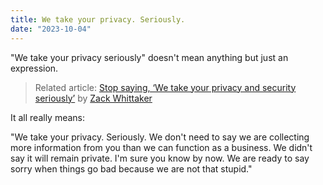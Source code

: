 ```yaml
---
title: We take your privacy. Seriously.
date: "2023-10-04"
---
```


"We take your privacy seriously" doesn't mean anything but just an expression.

> Related article: [Stop saying, ‘We take your privacy and security seriously’](https://techcrunch.com/2019/02/17/we-take-your-privacy-and-security-seriously) by [Zack Whittaker](https://twitter.com/zackwhittaker)

It all really means:

"We take your privacy. Seriously. We don't need to say we are collecting more information from you than we can function as a business. 
We didn't say it will remain private.
I'm sure you know by now. 
We are ready to say sorry when things go bad because we are not that stupid."
